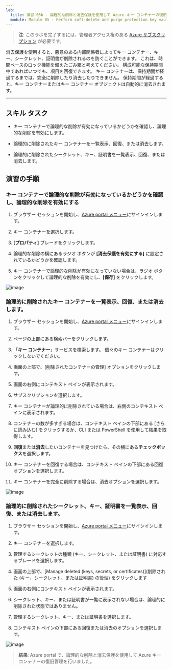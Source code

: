 ```yaml
---
lab:
  title: 演習 05b - 論理的な削除と消去保護を使用して Azure キー コンテナーの復旧管理を構成する
  module: Module 05 - Perform soft-delete and purge protection key vault recovery
---
```



>**注**: このラボを完了するには、管理者アクセス権のある [Azure サブスクリプション](https://azure.microsoft.com/en-us/free/?azure-portal=true) が必要です。 


消去保護を使用すると、悪意のある内部関係者によってキー コンテナー、キー、シークレット、証明書が削除されるのを防ぐことができます。 これは、時間ベースのロック機能を備えたごみ箱と考えてください。 構成可能な保持期間中であればいつでも、項目を回復できます。 キー コンテナーは、保持期間が経過するまでは、完全に削除したり消去したりできません。 保持期間が経過すると、キー コンテナーまたはキー コンテナー オブジェクトは自動的に消去されます。

---

## スキル タスク

- キー コンテナーで論理的な削除が有効になっているかどうかを確認し、論理的な削除を有効にします。

- 論理的に削除されたキー コンテナーを一覧表示、回復、または消去します。

- 論理的に削除されたシークレット、キー、証明書を一覧表示、回復、または消去します。

## 演習の手順 

### キー コンテナーで論理的な削除が有効になっているかどうかを確認し、論理的な削除を有効にする

1. ブラウザー セッションを開始し、[Azure portal メニュー](https://portal.azure.com/)にサインインします。
   
2. キー コンテナーを選択します。

3. **[プロパティ]** ブレードをクリックします。

4. 論理的な削除の横にあるラジオ ボタンが **[消去保護を有効にする]** に設定されているかどうかを確認します。

5. キー コンテナーで論理的な削除が有効になっていない場合は、ラジオ ボタンをクリックして論理的な削除を有効にし、**[保存]** をクリックします。

![image](https://github.com/MicrosoftLearning/Secure-Azure-services-and-workloads-with-Microsoft-Cloud-Security-Benchmark/assets/91347931/06131a60-7f00-4764-a424-87ea41a78394)


### 論理的に削除されたキー コンテナーを一覧表示、回復、または消去します。

1. ブラウザー セッションを開始し、[Azure portal メニュー](https://portal.azure.com/)にサインインします。
   
2. ページの上部にある検索バーをクリックします。

3. 「**キー コンテナー**」サービスを検索します。 個々のキー コンテナーはクリックしないでください。

4. 画面の上部で、[削除されたコンテナーの管理] オプションをクリックします。

5. 画面の右側にコンテキスト ペインが表示されます。

6. サブスクリプションを選択します。

7. キー コンテナーが論理的に削除されている場合は、右側のコンテキスト ペインに表示されます。

8. コンテナーの数が多すぎる場合は、コンテキスト ペインの下部にある [さらに読み込む] をクリックするか、CLI または PowerShell を使用して結果を取得します。

9. **回復**または**消去**したいコンテナーを見つけたら、その横にある**チェックボックス**を選択します。

10. キー コンテナーを回復する場合は、コンテキスト ペインの下部にある回復オプションを選択します。

11. キー コンテナーを完全に削除する場合は、消去オプションを選択します。

![image](https://github.com/MicrosoftLearning/Secure-Azure-services-and-workloads-with-Microsoft-Cloud-Security-Benchmark/assets/91347931/f41c0673-3832-4d3f-8b05-48e46e6c2282)


### 論理的に削除されたシークレット、キー、証明書を一覧表示、回復、または消去します。

1. ブラウザー セッションを開始し、[Azure portal メニュー](https://portal.azure.com/)にサインインします。
   
2. キー コンテナーを選択します。

3. 管理するシークレットの種類 (キー、シークレット、または証明書) に対応するブレードを選択します。

4. 画面の上部で、[Manage deleted (keys, secrets, or certificates)](削除された (キー、シークレット、または証明書) の管理) をクリックします

5. 画面の右側にコンテキスト ペインが表示されます。

6. シークレット、キー、または証明書が一覧に表示されない場合は、論理的に削除された状態ではありません。

7. 管理するシークレット、キー、または証明書を選択します。

8. コンテキスト ペインの下部にある回復または消去のオプションを選択します。

![image](https://github.com/MicrosoftLearning/Secure-Azure-services-and-workloads-with-Microsoft-Cloud-Security-Benchmark/assets/91347931/dab95f78-1642-4883-b56f-70e1e5320d45)


  > **結果**: Azure portal で、論理的な削除と消去保護を使用して Azure キー コンテナーの復旧管理を行いました。
